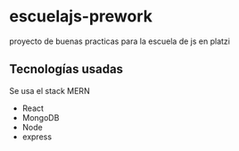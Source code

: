 # escuelajs-prework
proyecto de buenas practicas para la escuela de js en platzi

## Tecnologías usadas
Se usa el stack MERN
- React
- MongoDB
- Node
- express